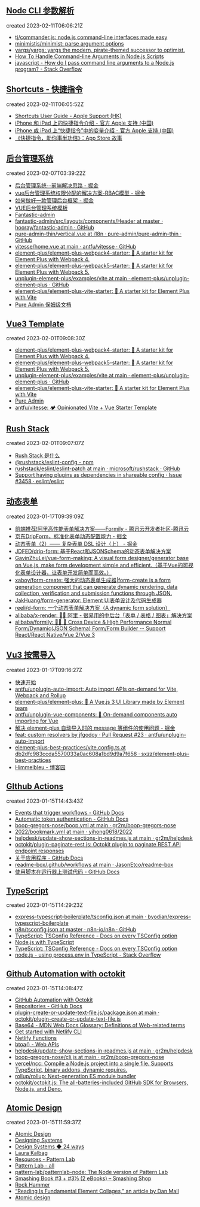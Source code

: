 
## [Node CLI 参数解析](https://github.com/byodian/all-in-github/issues/15)

created 2023-02-11T06:06:21Z

- [tj/commander.js: node.js command-line interfaces made easy](https://github.com/tj/commander.js)
- [minimistjs/minimist: parse argument options](https://github.com/minimistjs/minimist)
- [yargs/yargs: yargs the modern, pirate-themed successor to optimist.](https://github.com/yargs/yargs)
- [How To Handle Command-line Arguments in Node.js Scripts](https://www.digitalocean.com/community/tutorials/nodejs-command-line-arguments-node-scripts)
- [javascript - How do I pass command line arguments to a Node.js program? - Stack Overflow](https://stackoverflow.com/questions/4351521/how-do-i-pass-command-line-arguments-to-a-node-js-program)


## [Shortcuts - 快捷指令](https://github.com/byodian/all-in-github/issues/14)

created 2023-02-11T06:05:52Z

- [Shortcuts User Guide - Apple Support (HK)](https://support.apple.com/en-hk/guide/shortcuts/welcome/6.0/ios)
- [iPhone 和 iPad 上的快捷指令介绍 - 官方 Apple 支持 (中国)](https://support.apple.com/zh-cn/guide/shortcuts/apdf22b0444c/6.0/ios/16.0)
- [iPhone 或 iPad 上“快捷指令”中的变量介绍 - 官方 Apple 支持 (中国)](https://support.apple.com/zh-cn/guide/shortcuts/apdb5506f698/6.0/ios/16.0)
- [《快捷指令，助你事半功倍》：App Store 故事](https://apps.apple.com/cn/story/id1583073719)


## [后台管理系统](https://github.com/byodian/all-in-github/issues/12)

created 2023-02-07T03:39:22Z

- [后台管理系统--前端解决思路 - 掘金](https://juejin.cn/post/6844904186534952967)
- [vue后台管理系统权限分配的解决方案-RBAC模型 - 掘金](https://juejin.cn/post/7024516871634288654)
- [如何做好一款管理后台框架 - 掘金](https://juejin.cn/post/7181256996443095099)
- [VUE后台管理系统模板](http://vue.easydo.work/)
- [Fantastic-admin](https://hooray.gitee.io/fantastic-admin/)
- [fantastic-admin/src/layouts/components/Header at master · hooray/fantastic-admin · GitHub](https://github.com/hooray/fantastic-admin)
- [pure-admin-thin/vertical.vue at i18n · pure-admin/pure-admin-thin · GitHub](https://github.com/pure-admin/pure-admin-thin)
- [vitesse/home.vue at main · antfu/vitesse · GitHub](https://github.com/antfu/vitesse/blob/main/src/layouts/home.vue)
- [element-plus/element-plus-webpack4-starter: 🌰 A starter kit for Element Plus with Webpack 4.](https://github.com/element-plus/element-plus-webpack4-starter)
- [element-plus/element-plus-webpack5-starter: 🌰 A starter kit for Element Plus with Webpack 5.](https://github.com/element-plus/element-plus-webpack5-starter)
- [unplugin-element-plus/examples/vite at main · element-plus/unplugin-element-plus · GitHub](https://github.com/element-plus/unplugin-element-plus/tree/main/examples/vite)
- [element-plus/element-plus-vite-starter: 🌰 A starter kit for Element Plus with Vite](https://github.com/element-plus/element-plus-vite-starter)
- [Pure Admin 保姆级文档](https://yiming_chang.gitee.io/pure-admin-doc/)


## [Vue3 Template](https://github.com/byodian/all-in-github/issues/11)

created 2023-02-01T09:08:30Z

- [element-plus/element-plus-webpack4-starter: 🌰 A starter kit for Element Plus with Webpack 4.](https://github.com/element-plus/element-plus-webpack4-starter)
- [element-plus/element-plus-webpack5-starter: 🌰 A starter kit for Element Plus with Webpack 5.](https://github.com/element-plus/element-plus-webpack5-starter)
- [unplugin-element-plus/examples/vite at main · element-plus/unplugin-element-plus · GitHub](https://github.com/element-plus/unplugin-element-plus/tree/main/examples/vite)
- [element-plus/element-plus-vite-starter: 🌰 A starter kit for Element Plus with Vite](https://github.com/element-plus/element-plus-vite-starter)
- [Pure Admin](https://yiming_chang.gitee.io/pure-admin-doc/)
- [antfu/vitesse: 🏕 Opinionated Vite + Vue Starter Template](https://github.com/antfu/vitesse)


## [Rush Stack](https://github.com/byodian/all-in-github/issues/10)

created 2023-02-01T09:07:07Z

- [Rush Stack 是什么](https://rushstack.io/zh-cn/)
- [@rushstack/eslint-config - npm](https://www.npmjs.com/package/@rushstack/eslint-config)
- [rushstack/eslint/eslint-patch at main · microsoft/rushstack · GitHub](https://github.com/microsoft/rushstack/tree/main/eslint/eslint-patch)
- [Support having plugins as dependencies in shareable config · Issue #3458 · eslint/eslint](https://github.com/eslint/eslint/issues/3458)


## [动态表单](https://github.com/byodian/all-in-github/issues/9)

created 2023-01-17T09:39:09Z

- [前端推荐!阿里高性能表单解决方案——Formily - 腾讯云开发者社区-腾讯云](https://cloud.tencent.com/developer/article/1922441)
- [京东DripForm，标准化表单动态配置能力 - 掘金](https://juejin.cn/post/7042223821218119694)
- [动态表单（2）—— 复杂表单 DSL 设计（上） - 掘金](https://juejin.cn/post/7098274503179894815)
- [JDFED/drip-form: 基于React和JSONSchema的动态表单解决方案](https://github.com/JDFED/drip-form)
- [GavinZhuLei/vue-form-making: A visual form designer/generator base on Vue.js, make form development simple and efficient.（基于Vue的可视化表单设计器，让表单开发简单而高效。）](https://github.com/GavinZhuLei/vue-form-making)
- [xaboy/form-create: 强大的动态表单生成器|form-create is a form generation component that can generate dynamic rendering, data collection, verification and submission functions through JSON.](https://github.com/xaboy/form-create)
- [JakHuang/form-generator: Element UI表单设计及代码生成器](https://github.com/JakHuang/form-generator)
- [reeli/d-form: 一个动态表单解决方案（A dynamic form solution）](https://github.com/reeli/d-form)
- [alibaba/x-render: 🚴‍♀️ 阿里 - 很易用的中后台「表单 / 表格 / 图表」解决方案](https://github.com/alibaba/x-render)
- [alibaba/formily: 📱🚀 🧩 Cross Device & High Performance Normal Form/Dynamic(JSON Schema) Form/Form Builder -- Support React/React Native/Vue 2/Vue 3](https://github.com/alibaba/formily)


## [Vu3 按需导入](https://github.com/byodian/all-in-github/issues/8)

created 2023-01-17T09:16:27Z

- [快速开始](https://element-plus.org/zh-CN/guide/quickstart.html#%E6%8C%89%E9%9C%80%E5%AF%BC%E5%85%A5)
- [antfu/unplugin-auto-import: Auto import APIs on-demand for Vite, Webpack and Rollup](https://github.com/antfu/unplugin-auto-import#install)
- [element-plus/element-plus: 🎉 A Vue.js 3 UI Library made by Element team](https://github.com/element-plus/element-plus)
- [antfu/unplugin-vue-components: 📲 On-demand components auto importing for Vue](https://github.com/antfu/unplugin-vue-components)
- [解决 element-plus 自动导入时的 message 等组件的使用问题 - 掘金](https://juejin.cn/post/7061853693121036319)
- [feat: custom resolvers by jfgodoy · Pull Request #23 · antfu/unplugin-auto-import](https://github.com/antfu/unplugin-auto-import/pull/23)
- [element-plus-best-practices/vite.config.ts at db2dfc983ccda5570033a0ac608a1bd9d9a7f658 · sxzz/element-plus-best-practices](https://github.com/sxzz/element-plus-best-practices/blob/db2dfc983ccda5570033a0ac608a1bd9d9a7f658/vite.config.ts#L56)
- [Himmelbleu - 博客园](https://www.cnblogs.com/Enziandom/#/e/17054183)


## [GIthub Actions](https://github.com/byodian/all-in-github/issues/7)

created 2023-01-15T14:43:43Z

- [Events that trigger workflows - GitHub Docs](https://docs.github.com/en/actions/using-workflows/events-that-trigger-workflows)
- [Automatic token authentication - GitHub Docs](https://docs.github.com/en/actions/security-guides/automatic-token-authentication#permissions-for-the-github_token)
- [boop-gregors-nose/boop.yml at main · gr2m/boop-gregors-nose](https://github.com/gr2m/boop-gregors-nose/blob/main/.github/workflows/boop.yml)
- [2022/bookmark.yml at main · yihong0618/2022](https://github.com/yihong0618/2022/blob/main/.github/workflows/bookmark.yml)
- [helpdesk/update-show-sections-in-readmes.js at main · gr2m/helpdesk](https://github.com/gr2m/helpdesk/blob/main/update-show-sections-in-readmes.js)
- [octokit/plugin-paginate-rest.js: Octokit plugin to paginate REST API endpoint responses](https://github.com/octokit/plugin-paginate-rest.js#readme)
- [关于应用程序 - GitHub Docs](https://docs.github.com/zh/developers/apps/getting-started-with-apps/about-apps)
- [readme-box/.github/workflows at main · JasonEtco/readme-box](https://github.com/JasonEtco/readme-box/tree/main/.github/workflows)
- [使用脚本在运行器上测试代码 - GitHub Docs](https://docs.github.com/zh/actions/examples/using-scripts-to-test-your-code-on-a-runner)


## [TypeScript](https://github.com/byodian/all-in-github/issues/6)

created 2023-01-15T14:29:23Z

- [express-typescript-boilerplate/tsconfig.json at main · byodian/express-typescript-boilerplate](https://github.com/byodian/express-typescript-boilerplate/blob/main/tsconfig.json)
- [n8n/tsconfig.json at master · n8n-io/n8n · GitHub](https://github.com/n8n-io/n8n/blob/master/packages/workflow/tsconfig.json)
- [TypeScript: TSConfig Reference - Docs on every TSConfig option](https://www.typescriptlang.org/tsconfig#module)
- [Node.js with TypeScript](https://nodejs.dev/en/learn/nodejs-with-typescript/)
- [TypeScript: TSConfig Reference - Docs on every TSConfig option](https://www.typescriptlang.org/tsconfig#moduleResolution)
- [node.js - using process.env in TypeScript - Stack Overflow](https://stackoverflow.com/questions/45194598/using-process-env-in-typescript)


## [Github Automation with octokit](https://github.com/byodian/all-in-github/issues/5)

created 2023-01-15T14:08:47Z

- [GitHub Automation with Octokit](https://www.learnwithjason.dev/github-automation-with-octokit)
- [Repositories - GitHub Docs](https://docs.github.com/en/rest/repos?apiVersion=2022-11-28)
- [plugin-create-or-update-text-file.js/package.json at main · octokit/plugin-create-or-update-text-file.js](https://github.com/octokit/plugin-create-or-update-text-file.js/blob/main/package.json)
- [Base64 - MDN Web Docs Glossary: Definitions of Web-related terms](https://developer.mozilla.org/en-US/docs/Glossary/Base64)
- [Get started with Netlify CLI](https://docs.netlify.com/cli/get-started/)
- [Netlify Functions](https://www.netlify.com/products/functions/?utm_campaign=devex-jl&utm_source=blog&utm_medium=css-tricks&utm_content=serverless-frontend-productivity)
- [btoa() - Web APIs](https://developer.mozilla.org/en-US/docs/Web/API/btoa)
- [helpdesk/update-show-sections-in-readmes.js at main · gr2m/helpdesk](https://github.com/gr2m/helpdesk/blob/main/update-show-sections-in-readmes.js)
- [boop-gregors-nose/cli.js at main · gr2m/boop-gregors-nose](https://github.com/gr2m/boop-gregors-nose/blob/main/cli.js)
- [vercel/ncc: Compile a Node.js project into a single file. Supports TypeScript, binary addons, dynamic requires.](https://github.com/vercel/ncc)
- [rollup/rollup: Next-generation ES module bundler](https://github.com/rollup/rollup)
- [octokit/octokit.js: The all-batteries-included GitHub SDK for Browsers, Node.js, and Deno.](https://github.com/octokit/octokit.js)


## [Atomic Design](https://github.com/byodian/all-in-github/issues/4)

created 2023-01-15T11:59:37Z

- [Atomic Design](https://bradfrost.com/blog/post/atomic-web-design/#atoms)
- [Designing Systems](https://atomicdesign.bradfrost.com/chapter-1/)
- [Design Systems ◆ 24 ways](https://24ways.org/2012/design-systems/#author)
- [Laura Kalbag](https://laurakalbag.com/)
- [Resources - Pattern Lab](https://patternlab.io/resources/)
- [Pattern Lab - all](https://demo.patternlab.io/?p=all)
- [pattern-lab/patternlab-node: The Node version of Pattern Lab](https://github.com/pattern-lab/patternlab-node)
- [Smashing Book #3 + #3⅓ (2 eBooks) – Smashing Shop](https://shop.smashingmagazine.com/products/smashing-book-3-digital-edition)
- [Rock Hammer](http://malarkey.github.io/Rock-Hammer/)
- [“Reading Is Fundamental Element Collages,” an article by Dan Mall](http://v3.danielmall.com/articles/rif-element-collages/)
- [Atomic design](https://www.slideshare.net/bradfrostweb/atomic-design)
